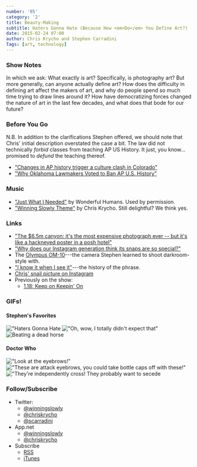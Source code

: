 ```yaml
---
number: '05'
category: '2'
title: Beauty-Making
subtitle: Haters Gonna Hate (Because How <em>Do</em> You Define Art?)
date: 2015-02-24 07:00
author: Chris Krycho and Stephen Carradini
Tags: [art, technology]
---
```


### Show Notes

In which we ask: What exactly *is* art? Specifically, is photography art? But
more generally, can anyone actually define art? How does the difficulty in
defining art affect the makers of art, and why do people spend so much time
trying to draw lines around it? How have democratizing forces changed the nature
of art in the last few decades, and what does that bode for our future?

### Before You Go

N.B. In addition to the clarifications Stephen offered, we should note that
Chris' initial description overstated the case a bit. The law did not
technically *forbid* classes from teaching AP US History. It just, you know...
promised to *defund* the teaching thereof.

  - ["Changes in AP history trigger a culture clash in Colorado"][CO]
  - ["Why Oklahoma Lawmakers Voted to Ban AP U.S. History"][OK]

[CO]: //www.washingtonpost.com/politics/2014/10/05/fa6136a2-4b12-11e4-b72e-d60a9229cc10_story.html
[OK]: //nymag.com/daily/intelligencer/2015/02/why-oklahoma-lawmakers-want-to-ban-ap-us-history.html

### Music

  - ["Just What I Needed"](//soundcloud.com/wonderfulhumans/justwhatineeded)
    by Wonderful Humans. Used by permission.
  - ["Winning Slowly Theme"](//soundcloud.com/chriskrycho/winning-slowly)
    by Chris Krycho. Still delightful? We think yes.

### Links

  - ["The $6.5m canyon: it's the most expensive photograph ever -- but it's like a
    hackneyed poster in a posh hotel"][The $6.5m canyon]
  - ["Why does our Instagram generation think its snaps are so special?"][insta]
  - The [Olympus OM-10]---the camera Stephen learned to shoot darkroom-style with.
  - ["I know it when I see it"]---the history of the phrase.
  - [Chris' snail picture on Instagram]
  - Previously on the show:
      + [1.18: Keep on Keepin' On][1.18]

[The $6.5m canyon]: //www.theguardian.com/artanddesign/jonathanjonesblog/2014/dec/10/most-expensive-photograph-ever-hackneyed-tasteless
[insta]: //www.theguardian.com/artanddesign/jonathanjonesblog/2015/feb/03/instagram-generation-amateur-photographers-art-plagiarism
[Olympus OM-10]: //en.wikipedia.org/wiki/Olympus_OM-10
["I know it when I see it"]: //en.wikipedia.org/wiki/I_know_it_when_I_see_it
[Chris' snail picture on Instagram]: //instagram.com/p/m0OXxHGo6U/?modal=true

[1.18]: //www.winningslowly.org/1.18/

### GIFs!
#### Stephen's Favorites
!["Haters Gonna Hate](//cdn.smosh.com/sites/default/files/bloguploads/haters-owl.gif)
!["Oh, wow, I totally didn't expect that"](//i.imgur.com//nHVi4MH.gif)
![Beating a dead horse](//awesomegifs.com/wp-content/uploads/dead-horse.gif)

#### Doctor Who
!["Look at the eyebrows!"](//38.media.tumblr.com/aad16b48f70aa59442874c91af4f36a5/tumblr_nb26ob3R1J1teco02o1_500.gif)
!["These are attack eyebrows, you could take bottle caps off with these!"](//33.media.tumblr.com/e846f1b7c534625960c7988b82d64508/tumblr_naxrk8rnEG1r3mjw1o2_500.gif)
!["They're independently cross! They probably want to secede](//33.media.tumblr.com/d7503b74309dc46ccbdb7165ffbe66eb/tumblr_ncat36GqxZ1rkgihao3_500.gif)

### Follow/Subscribe

  - Twitter:
      + [@winningslowly](//www.twitter.com/winningslowly)
      + [@chriskrycho](//www.twitter.com/chriskrycho)
      + [@scarradini](//www.twitter.com/scarradini)
  - App.net
      + [@winningslowly](//alpha.app.net/winningslowly)
      + [@chriskrycho](//alpha.app.net/chriskrycho)
  - Subscribe
      + [RSS](//www.winningslowly.org/feed.xml)
      + [iTunes](//itunes.apple.com/us/podcast/winning-slowly/id807603957?mt=2)
